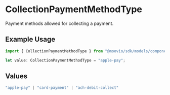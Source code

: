 # CollectionPaymentMethodType

Payment methods allowed for collecting a payment.

## Example Usage

```typescript
import { CollectionPaymentMethodType } from "@moovio/sdk/models/components";

let value: CollectionPaymentMethodType = "apple-pay";
```

## Values

```typescript
"apple-pay" | "card-payment" | "ach-debit-collect"
```